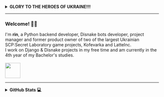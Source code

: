 <details>

<summary><b>GLORY TO THE HEROES OF UKRAINE!!!</b></summary>

[![IMAGE ALT TEXT](https://i.imgur.com/GFVyfi9.png)](https://youtu.be/R9VRSd8rCyI "NO MERCY. GLORY TO THE HEROES OF UKRAINE!!!")

</details>

<link rel="stylesheet" type='text/css' href="https://cdn.jsdelivr.net/gh/devicons/devicon@latest/devicon.min.css" />


------

### Welcome! 🧙‍♂️
I'm <b>rin</b>, a Python backend developer, Disnake bots developer, project manager and former product owner of two of the largest Ukrainian <br> SCP:Secret Laboratory
game projects, Kofevarka and LatteInc. </br> I work on Django & Disnake projects in my free time and am currently in the 4th year of my Bachelor's studies. <br> <br>
<img height="50" src="https://skillicons.dev/icons?i=python,django,fastapi,bots,cpp,docker,mysql,postgresql,mongodb,redis,git,github,postman,figma"/>

------

<details>

<summary><b>GitHub Stats 💻</b></summary>

<br>
<img height="165em" src="https://streak-stats.demolab.com?user=lilarin&theme=tokyonight&date_format=M%20j%5B%2C%20Y%5D&hide_current_streak=true" alt="lilarin"/>
<img height="165em" src="https://github-readme-stats.vercel.app/api?username=lilarin&show_icons=true&locale=en&layout=compact&theme=tokyonight" alt="lilarin"/>
</details>
